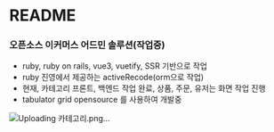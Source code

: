 # README

### 오픈소스 이커머스 어드민 솔루션(작업중)
  * ruby, ruby on rails, vue3, vuetify, SSR 기반으로 작업
  * ruby 진영에서 제공하는 activeRecode(orm으로 작업)
  * 현재, 카테고리 프론트, 백엔드 작업 완료, 상품, 주문, 유저는 화면 작업 진행
  * tabulator grid opensource 를 사용하여 개발중


![Uploading 카테고리.png…]()
